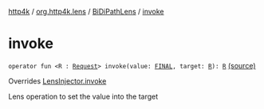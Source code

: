 [http4k](../../index.md) / [org.http4k.lens](../index.md) / [BiDiPathLens](index.md) / [invoke](./invoke.md)

# invoke

`operator fun <R : `[`Request`](../../org.http4k.core/-request/index.md)`> invoke(value: `[`FINAL`](index.md#FINAL)`, target: `[`R`](invoke.md#R)`): `[`R`](invoke.md#R) [(source)](https://github.com/http4k/http4k/blob/master/http4k-core/src/main/kotlin/org/http4k/lens/path.kt#L35)

Overrides [LensInjector.invoke](../-lens-injector/invoke.md)

Lens operation to set the value into the target

